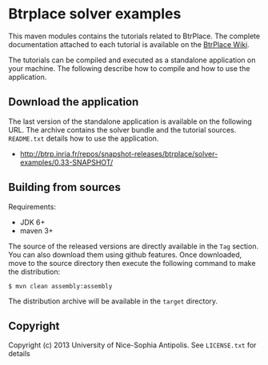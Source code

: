 # Btrplace solver examples #

This maven modules contains the tutorials related to BtrPlace.
The complete documentation attached to each tutorial is available on
the [BtrPlace Wiki](https://github.com/fhermeni/btrplace-solver/wiki/Tutorials).

The tutorials can be compiled and executed as a standalone application on your machine.
The following describe how to compile and how to use the application.

## Download the application ##

The last version of the standalone application is available on the following URL.
The archive contains the solver bundle and the tutorial sources. `README.txt` details
how to use the application.

* http://btrp.inria.fr/repos/snapshot-releases/btrplace/solver-examples/0.33-SNAPSHOT/

## Building from sources ##

Requirements:
* JDK 6+
* maven 3+

The source of the released versions are directly available in the `Tag` section.
You can also download them using github features.
Once downloaded, move to the source directory then execute the following command
to make the distribution:

    $ mvn clean assembly:assembly

The distribution archive will be available in the `target` directory.

## Copyright ##
Copyright (c) 2013 University of Nice-Sophia Antipolis. See `LICENSE.txt` for details
